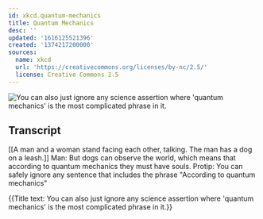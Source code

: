 ```yaml
---
id: xkcd.quantum-mechanics
title: Quantum Mechanics
desc: ''
updated: '1616125521396'
created: '1374217200000'
sources:
  name: xkcd
  url: 'https://creativecommons.org/licenses/by-nc/2.5/'
  license: Creative Commons 2.5
---
```

![You can also just ignore any science assertion where 'quantum mechanics' is the most complicated phrase in it.](https://imgs.xkcd.com/comics/quantum_mechanics.png)

## Transcript
[[A man and a woman stand facing each other, talking. The man has a dog on a leash.]]
Man: But dogs can observe the world, which means that according to quantum mechanics they 
must
 have souls.
Protip: You can safely ignore any sentence that includes the phrase "According to quantum mechanics"

{{Title text: You can also just ignore any science assertion where 'quantum mechanics' is the most complicated phrase in it.}}
